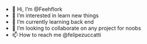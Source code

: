 - 👋 Hi, I’m @Feehflork
- 👀 I’m interested in learn new things
- 🌱 I’m currently learning back end
- 💞️ I’m looking to collaborate on any project for noobs
- 📫 How to reach me @felipezuccatti

